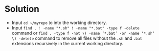 # Solution

- Input `cd ~/myrepo` to into the working directory.
- Input `find . ! -name "*.sh" ! -name "*.bat" -type f -delete` command or `find . -type f -not \( -name ‘*.bat’ -or -name ‘*.sh’ \) -delete` command to remove all files without the `.sh` and `.bat` extensions recursively in the current working directory.
